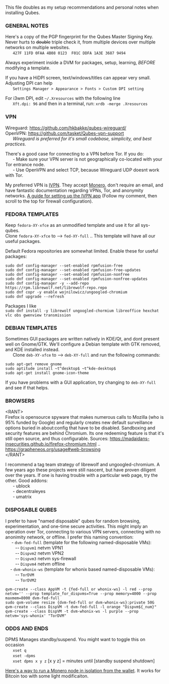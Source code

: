 This file doubles as my setup recommendations and personal notes when installing Qubes.

### GENERAL NOTES
Here's a copy of the PGP fingerprint for the Qubes Master Signing Key. Never hurts to ~~double~~ triple check it, from multiple devices over multiple networks on multiple websites.<br>
&nbsp;&nbsp;&nbsp;&nbsp;&nbsp; `427F 11FD 0FAA 4B08 0123  F01C DDFA 1A3E 3687 9494`

Always experiment inside a DVM for packages, setup, learning, *BEFORE* modifying a template.

If you have a HiDPI screen, text/windows/titles can appear very small. Adjusting DPI can help<br>
&nbsp;&nbsp;&nbsp;&nbsp;&nbsp; `Settings Manager > Appearance > Fonts > Custom DPI setting`

For i3wm DPI, edit `~/.Xresources` with the following line<br>
&nbsp;&nbsp;&nbsp;&nbsp;&nbsp; `Xft.dpi: 96` and then in a terminal, run: `xrdb -merge .Xresources`

### VPN
Wireguard: https://github.com/hkbakke/qubes-wireguard/<br>
OpenVPN: https://github.com/tasket/Qubes-vpn-support<br>
&nbsp;&nbsp;&nbsp;&nbsp;&nbsp; *Wireguard is preferred for it's small codebase, simplicity, and best practices.*

There's a good case for connecting to a VPN before Tor. If you do:<br>
&nbsp;&nbsp;&nbsp;&nbsp;&nbsp; - Make sure your VPN server is not geographically co-located with your Tor entrance node.<br>
&nbsp;&nbsp;&nbsp;&nbsp;&nbsp; - Use OpenVPN and select TCP, because Wireguard UDP doesnt work with Tor. 

My preferred VPN is [IVPN](ivpn.net). They accept [Monero](getmonero.org), don't require an email, and have fantastic documentation regarding VPNs, Tor, and anonymity networks. [A guide for setting up the IVPN app](https://forum.qubes-os.org/t/ivpn-app-4-2-setup-guide/23804/15) (Follow my comment, then scroll to the top for firewall configuration).

### FEDORA TEMPLATES
Keep `fedora-XY-xfce` as an unmodified template and use it for all sys-qubes.<br>
Clone `fedora-XY-xfce` to --> `fed-XY-full` .. This template will have all our useful packages.

Default Fedora repositories are somewhat limited. Enable these for useful packages:
```
sudo dnf config-manager --set-enabled rpmfusion-free
sudo dnf config-manager --set-enabled rpmfusion-free-updates
sudo dnf config-manager --set-enabled rpmfusion-nonfree
sudo dnf config-manager --set-enabled rpmfusion-nonfree-updates
sudo dnf config-manager -y --add-repo https://rpm.librewolf.net/librewolf-repo.repo
sudo dnf copr -y enable wojnilowicz/ungoogled-chromium
sudo dnf upgrade --refresh
```

Packages I like<br>
`sudo dnf install -y librewolf ungoogled-chormium libreoffice hexchat vlc obs gwenview transmission`

### DEBIAN TEMPLATES
Sometimes GUI packages are written natively in KDE/Qt, and dont present well on Gnome/GTK. We'll configure a Debian template with GTK removed, and KDE installed instead.<br>
&nbsp;&nbsp;&nbsp;&nbsp;&nbsp; Clone `deb-XY-xfce` to --> `deb-XY-full` and run the following commands:<br>
```
sudo apt-get remove gnome
sudo aptitude install ~t^desktop$ ~t^kde-desktop$
sudo apt-get install gnome-icon-theme    
```
If you have problems with a GUI application, try changing to `deb-XY-full` and see if that helps. 

### BROWSERS

\<RANT\><br>
Firefox is opensource spyware that makes numerous calls to Mozilla (who is 95% funded by Google) and regularly creates new default surveillance options buried in about:config that have to be disabled. Sandboxing and security features are behind Chromium. Its one redeeming feature is that it's still open source, and thus configurable. Sources:  https://madaidans-insecurities.github.io/firefox-chromium.html ..  https://grapheneos.org/usage#web-browsing<br>
\</RANT\>   

I recommend a tag team strategy of librewolf and ungoogled-chromium. A few years ago these projects were still nascent, but have proven diligent over the years. If one is having trouble with a particular web page, try the other. Good addons:<br>
&nbsp;&nbsp;&nbsp;&nbsp;&nbsp; - ublock<br>
&nbsp;&nbsp;&nbsp;&nbsp;&nbsp; - decentraleyes<br>
&nbsp;&nbsp;&nbsp;&nbsp;&nbsp; - umatrix<br>

### DISPOSABLE QUBES
I prefer to have "named disposable" qubes for random browsing, experimentation, and one-time secure activities. This might imply an operation over Tor, connecting to various VPN servers, connecting with no anonimity network, or offline. I prefer this naming convention:<br>
&nbsp;&nbsp;&nbsp;&nbsp; - `dvm-fed-full` (template for the following named-disposable VMs):<br>
&nbsp;&nbsp;&nbsp;&nbsp;&nbsp;&nbsp;&nbsp; -- `Dispvm1`  netvm VPN1<br>
&nbsp;&nbsp;&nbsp;&nbsp;&nbsp;&nbsp;&nbsp; -- `Dispvm2`  netvm VPN2<br>
&nbsp;&nbsp;&nbsp;&nbsp;&nbsp;&nbsp;&nbsp; -- `Dispvm3`  netvm sys-firewall<br>
&nbsp;&nbsp;&nbsp;&nbsp;&nbsp;&nbsp;&nbsp; -- `Dispvm4`  netvm offline<br>
&nbsp;&nbsp;&nbsp; - `dvm-whonix-ws` (template for whonix based named-disposable VMs):<br>
&nbsp;&nbsp;&nbsp;&nbsp;&nbsp;&nbsp;&nbsp; -- `TorDVM`<br>
&nbsp;&nbsp;&nbsp;&nbsp;&nbsp;&nbsp;&nbsp; -- `TorDVM2`<br>
```
qvm-create --class AppVM -t {fed-full or whonix-ws} -l red --prop netvm='' --prop template_for_dispvms=True --prop memory=4000 --prop maxmem=8000 dvm-fed-full
sudo qvm-volume resize {dvm-fed-full or dvm-whonix-ws}:private 50G
qvm-create --class DispVM -t dvm-fed-full -l orange "Dispvm${_num}" 
qvm-create --class DispVM -t dvm-whonix-ws -l purple --prop netvm='sys-whonix' "TorDVM"
```

### ODDS AND ENDS
DPMS Manages standby/suspend. You might want to toggle this on occasion<br>
&nbsp;&nbsp;&nbsp;&nbsp;&nbsp; `xset q`    
&nbsp;&nbsp;&nbsp;&nbsp;&nbsp; `xset -dpms`     
&nbsp;&nbsp;&nbsp;&nbsp;&nbsp; `xset dpms x y z`  [x y z] = minutes until [standby suspend shutdown]

[Here's a way to run a Monero node in isolation from the wallet](https://www.whonix.org/wiki/Monero_Wallet_Isolation). It works for Bitcoin too with some light modificaiton.
